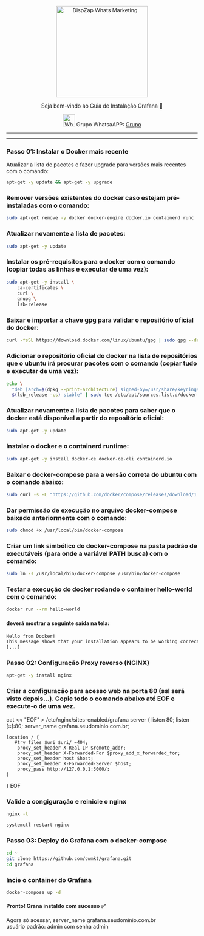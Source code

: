 <p align="center">
<img src="https://cwmkt.com.br/wp-content/uploads/2023/08/logo-github-cwmkt.svg" alt="DispZap Whats Marketing" width="240" />
<p align="center">Seja bem-vindo ao Guia de Instalação Grafana 🚀</p>
</p>
  
<p align="center">
<img src="https://whatsapp.com/favicon.ico" alt="WhatsAPP-logo" width="32" />
<span>Grupo WhatsaAPP: </span>
<a href="https://chat.whatsapp.com/LgWN47cUa5AFFmywAhfaAg" target="_blank">Grupo</a>
</p>

<hr />
<hr />

### Passo 01: Instalar o Docker mais recente
Atualizar a lista de pacotes e fazer upgrade para versões mais recentes com o comando:

```bash
apt-get -y update && apt-get -y upgrade
```

### Remover versões existentes do docker caso estejam pré-instaladas com o comando:

```bash
sudo apt-get remove -y docker docker-engine docker.io containerd runc
```

### Atualizar novamente a lista de pacotes:

```bash
sudo apt-get -y update
```

### Instalar os pré-requisitos para o docker com o comando (copiar todas as linhas e executar de uma vez):

```bash
sudo apt-get -y install \
    ca-certificates \
    curl \
    gnupg \
    lsb-release
```

### Baixar e importar a chave gpg para validar o repositório oficial do docker:

```bash
curl -fsSL https://download.docker.com/linux/ubuntu/gpg | sudo gpg --dearmor -o /usr/share/keyrings/docker-archive-keyring.gpg
```

### Adicionar o repositório oficial do docker na lista de repositórios que o ubuntu irá procurar pacotes com o comando (copiar tudo e executar de uma vez):

```bash
echo \
  "deb [arch=$(dpkg --print-architecture) signed-by=/usr/share/keyrings/docker-archive-keyring.gpg] https://download.docker.com/linux/ubuntu \
  $(lsb_release -cs) stable" | sudo tee /etc/apt/sources.list.d/docker.list > /dev/null
```

### Atualizar novamente a lista de pacotes para saber que o docker está disponível a partir do repositório oficial:

```bash
sudo apt-get -y update
```

### Instalar o docker e o containerd runtime:

```bash
sudo apt-get -y install docker-ce docker-ce-cli containerd.io
```

### Baixar o docker-compose para a versão correta do ubuntu com o comando abaixo:

```bash
sudo curl -s -L "https://github.com/docker/compose/releases/download/1.29.2/docker-compose-$(uname -s)-$(uname -m)" -o /usr/local/bin/docker-compose
```

### Dar permissão de execução no arquivo docker-compose baixado anteriormente com o comando:

```bash
sudo chmod +x /usr/local/bin/docker-compose
```

### Criar um link simbólico do docker-compose na pasta padrão de executáveis (para onde a variável PATH busca) com o comando:

```bash
sudo ln -s /usr/local/bin/docker-compose /usr/bin/docker-compose
```

### Testar a execução do docker rodando o container hello-world com o comando:

```bash
docker run --rm hello-world
```

#### deverá mostrar a seguinte saída na tela:

```bash
Hello from Docker!
This message shows that your installation appears to be working correctly.
[...]
``` 


### Passo 02: Configuração Proxy reverso (NGINX)

```bash
apt-get -y install nginx
```

### Criar a configuração para acesso web na porta 80 (ssl será visto depois...). Copie todo o comando abaixo até EOF e execute-o de uma vez.

cat << "EOF" > /etc/nginx/sites-enabled/grafana
server {
    listen 80;
    listen [::]:80;    server_name grafana.seudominio.com.br;

    location / {
       #try_files $uri $uri/ =404;
        proxy_set_header X-Real-IP $remote_addr;
        proxy_set_header X-Forwarded-For $proxy_add_x_forwarded_for;
        proxy_set_header host $host;
        proxy_set_header X-Forwarded-Server $host;
        proxy_pass http://127.0.0.1:3000/;
    }
}
EOF

### Valide a congiguração e reinicie o nginx

```bash
nginx -t
```

```bash
systemctl restart nginx
```

### Passo 03: Deploy do Grafana com o docker-compose

```bash
cd ~
git clone https://github.com/cwmkt/grafana.git
cd grafana
```

### Incie o container do Grafana

```bash
docker-compose up -d
```

#### Pronto! Grana instaldo com sucesso ✅
Agora só acessar, server_name grafana.seudominio.com.br</br>
usuário padrão: admin com senha admin

